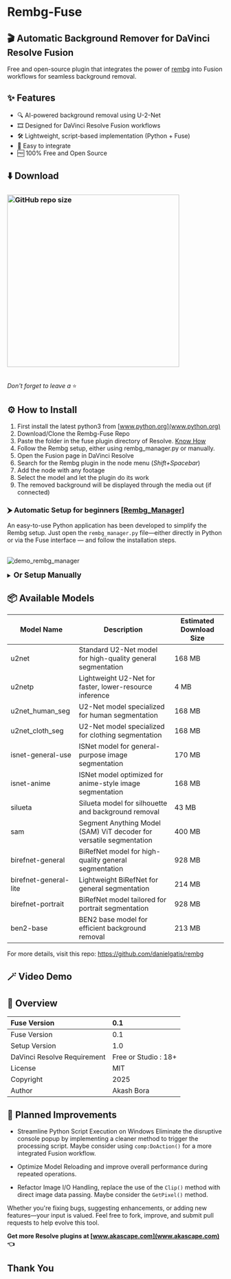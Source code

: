 # Rembg-Fuse

## 🎬 **Automatic Background Remover for DaVinci Resolve Fusion**  
Free and open-source plugin that integrates the power of [rembg](https://github.com/danielgatis/rembg) into Fusion workflows for seamless background removal.

## ✨ Features

- 🔍 AI-powered background removal using U-2-Net
- 🎞️ Designed for DaVinci Resolve Fusion workflows
- 🛠️ Lightweight, script-based implementation (Python + Fuse)
- 🧩 Easy to integrate
- 🆓 100% Free and Open Source

## ⬇️ Download

### [<img alt="GitHub repo size" src="https://img.shields.io/github/repo-size/Akascape/Rembg-Fuse?&color=white&label=Download%20Source%20Code&logo=Python&logoColor=yellow&style=for-the-badge"  width="400">](https://github.com/Akascape/Rembg-Fuse/archive/refs/heads/main.zip)
<br> _Don't forget to leave a_ ⭐

## ⚙️ How to Install

1. First install the latest python3 from [www.python.org](www.python.org) 
2. Download/Clone the Rembg-Fuse Repo
3. Paste the folder in the fuse plugin directory of Resolve. [Know How](https://youtube.com/shorts/OFHyc48WOqc?feature=shared)
4. Follow the Rembg setup, either using rembg_manager.py or manually.
5. Open the Fusion page in DaVinci Resolve
6. Search for the Rembg plugin in the node menu (_Shift+Spacebar_)
7. Add the node with any footage
8. Select the model and let the plugin do its work
9. The removed background will be displayed through the media out (if connected)
    
### ⮞ Automatic Setup for beginners [[Rembg_Manager](https://github.com/Akascape/Rembg-Fuse/blob/main/Rembg/rembg_manager.py)]
An easy-to-use Python application has been developed to simplify the Rembg setup. Just open the `rembg_manager.py` file—either directly in Python or via the Fuse interface — and follow the installation steps.

<br> ![demo_rembg_manager](https://github.com/user-attachments/assets/a5de323e-6bf9-4823-ba59-fb7e29ddad65)

<details> 
<summary><span style="font-size:1.25em"><strong>Or Setup Manually</strong></span></summary>
   
<br> If you encounter any error or prefer to manually install Rembg and its models, follow the steps below:

* Install rembg using pip/pip3 command

```
pip install rembg
```
<br> For CUDA support, use `rembg[gpu]`
<br> For AMD/ROCM support, use `rembg[rocm]`

* Download the models using this script commands:
```python
import rembg

rembg.new_session("model_name") # replace model name with the actual model name
```
* Also write the _model_name_ in the models.txt file (newline)
</details> 

## 📦 Available Models
| Model Name             | Description                                                         | Estimated Download Size      |
|------------------------|---------------------------------------------------------------------|------------------------------|
| u2net                  | Standard U2-Net model for high-quality general segmentation         | 168 MB                       |
| u2netp                 | Lightweight U2-Net for faster, lower-resource inference             | 4 MB                         |
| u2net_human_seg        | U2-Net model specialized for human segmentation                     | 168 MB                       |
| u2net_cloth_seg        | U2-Net model specialized for clothing segmentation                  | 168 MB                       |
| isnet-general-use      | ISNet model for general-purpose image segmentation                  | 170 MB                       |
| isnet-anime            | ISNet model optimized for anime-style image segmentation            | 168 MB                       |
| silueta                | Silueta model for silhouette and background removal                 | 43 MB                        |
| sam                    | Segment Anything Model (SAM) ViT decoder for versatile segmentation | 400 MB                       |
| birefnet-general       | BiRefNet model for high-quality general segmentation                | 928 MB                       |
| birefnet-general-lite  | Lightweight BiRefNet for general segmentation                       | 214 MB                       |
| birefnet-portrait      | BiRefNet model tailored for portrait segmentation                   | 928 MB                       |
| ben2-base              | BEN2 base model for efficient background removal                    | 213 MB                       |

For more details, visit this repo: https://github.com/danielgatis/rembg

## 🪄 Video Demo

## 🌱 Overview

| Fuse Version                   | 0.1                           |
|:-------------------------------|:------------------------------|
| Fuse Version                   | 0.1                           |
| Setup Version                  | 1.0                           |
| DaVinci Resolve Requirement    | Free or Studio : 18+          |
| License                        | MIT                           |
| Copyright                      | 2025                          |
| Author                         | Akash Bora                    |

## 🚧 Planned Improvements
- Streamline Python Script Execution on Windows Eliminate the disruptive console popup by implementing a cleaner method to trigger the processing script. Maybe consider using `comp:DoAction()` for a more integrated Fusion workflow.

- Optimize Model Reloading and improve overall performance during repeated operations.

- Refactor Image I/O Handling, replace the use of the `Clip()` method with direct image data passing. Maybe consider the `GetPixel()` method.
  
Whether you're fixing bugs, suggesting enhancements, or adding new features—your input is valued. Feel free to fork, improve, and submit pull requests to help evolve this tool.

**Get more Resolve plugins at [www.akascape.com](www.akascape.com) 👈**
## Thank You




